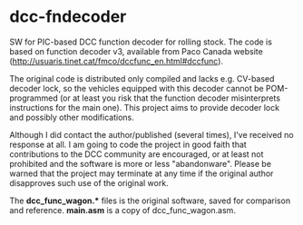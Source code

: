 # dcc-fndecoder

SW for PIC-based DCC function decoder for rolling stock. The code is based on function decoder v3, available from Paco Canada website (http://usuaris.tinet.cat/fmco/dccfunc_en.html#dccfunc). 

The original code is distributed only compiled and lacks e.g. CV-based decoder lock, so the vehicles equipped with this decoder cannot be POM-programmed (or at least you risk that the function decoder misinterprets instructions for the main one). This project aims to provide decoder lock and possibly other modifications.

Although I did contact the author/published (several times), I've received no response at all. I am going to code the project in good faith that contributions to the DCC community are encouraged, or at least not prohibited and the software is more or less "abandonware". Please be warned that the project may terminate at any time if the original author disapproves such use of the original work.

The __dcc_func_wagon.*__ files is the original software, saved for comparison and reference. __main.asm__ is a copy of dcc_func_wagon.asm.
